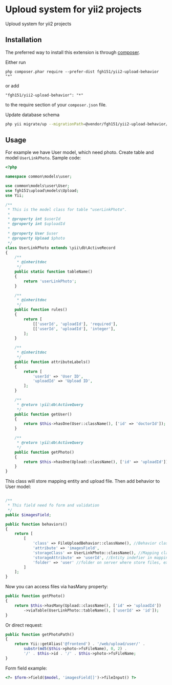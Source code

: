 Uploud system for yii2 projects
===============================
Uploud system for yii2 projects

Installation
------------

The preferred way to install this extension is through [composer](http://getcomposer.org/download/).

Either run

```
php composer.phar require --prefer-dist fgh151/yii2-upload-behavior "*"
```

or add

```
"fgh151/yii2-upload-behavior": "*"
```

to the require section of your `composer.json` file.

Update database schema

```bash
php yii migrate/up --migrationPath=@vendor/fgh151/yii2-upload-behavior/migrations
```


Usage
-----

For example we have User model, which need photo.
Create table and model ```UserLinkPhoto```. Sample code:
```php
<?php

namespace common\models\user;

use common\models\user\User;
use fgh151\upload\models\Upload;
use Yii;

/**
 * This is the model class for table "userLinkPhoto".
 *
 * @property int $userId
 * @property int $uploadId
 *
 * @property User $user
 * @property Upload $photo
 */
class UserLinkPhoto extends \yii\db\ActiveRecord
{
    /**
     * @inheritdoc
     */
    public static function tableName()
    {
        return 'userLinkPhoto';
    }

    /**
     * @inheritdoc
     */
    public function rules()
    {
        return [
            [['userId', 'uploadId'], 'required'],
            [['userId', 'uploadId'], 'integer'],
        ];
    }

    /**
     * @inheritdoc
     */
    public function attributeLabels()
    {
        return [
            'userId' => 'User ID',
            'uploadId' => 'Upload ID',
        ];
    }

    /**
     * @return \yii\db\ActiveQuery
     */
    public function getUser()
    {
        return $this->hasOne(User::className(), ['id' => 'doctorId']);
    }

    /**
     * @return \yii\db\ActiveQuery
     */
    public function getPhoto()
    {
        return $this->hasOne(Upload::className(), ['id' => 'uploadId']);
    }
}
```

This class will store mapping entity and upload file.
Then add behavior to User model:

```php

/**
 * This field need fo form and validation
 */
public $imagesField;

public function behaviors()
{
    return [
        [
            'class' => FileUploadBehavior::className(), //Behavior class
            'attribute' => 'imagesField',
            'storageClass' => UserLinkPhoto::className(), //Mapping class
            'storageAttribute' => 'userId', //Entity indefier in mapping clas
            'folder' => 'user' //folder on server where store files, example '@frontend/web/upload/user' 
        ]
    ];
}
```

Now you can access files via hasMany property:
 
```php
public function getPhoto()
{
    return $this->hasMany(Upload::className(), ['id' => 'uploadId'])
        ->viaTable(UserLinkPhoto::tableName(), ['userId' => 'id']);
}
```

Or direct request:

```php
public function getPhotoPath()
{
    return Yii::getAlias('@frontend') . '/web/upload/user/' .
        substr(md5($this->photo->fsFileName), 0, 2) .
        '/' . $this->id . '/' . $this->photo->fsFileName;
}
```

Form field example:
```php
<?= $form->field($model, 'imagesField[]')->fileInput() ?>
```
